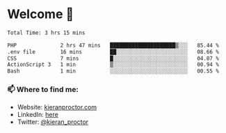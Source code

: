 # Welcome 🦘

<!--START_SECTION:waka-->

```txt
Total Time: 3 hrs 15 mins

PHP              2 hrs 47 mins   █████████████████████▒░░░   85.44 %
.env file        16 mins         ██░░░░░░░░░░░░░░░░░░░░░░░   08.66 %
CSS              7 mins          █░░░░░░░░░░░░░░░░░░░░░░░░   04.07 %
ActionScript 3   1 min           ▒░░░░░░░░░░░░░░░░░░░░░░░░   00.94 %
Bash             1 min           ░░░░░░░░░░░░░░░░░░░░░░░░░   00.55 %
```

<!--END_SECTION:waka-->

### 📫 Where to find me:

-   Website: [kieranproctor.com](https://kieranproctor.com/)
-   LinkedIn: [here](https://www.linkedin.com/in/kieran-proctor-086b5a159/)
-   Twitter: [@kieran_proctor](https://twitter.com/kieran_proctor)
